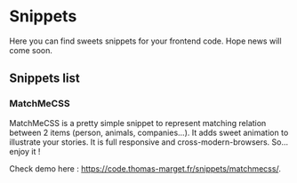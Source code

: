# Snippets

Here you can find sweets snippets for your frontend code.
Hope news will come soon.

## Snippets list

### MatchMeCSS

MatchMeCSS is a pretty simple snippet to represent matching relation between 2 items (person, animals, companies...). It adds sweet animation to illustrate your stories.
It is full responsive and cross-modern-browsers. So... enjoy it !

Check demo here : https://code.thomas-marget.fr/snippets/matchmecss/.
